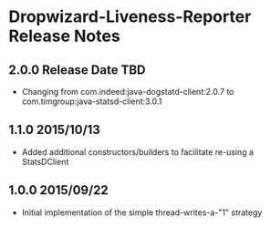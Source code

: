 # Dropwizard-Liveness-Reporter Release Notes

## 2.0.0 Release Date TBD

* Changing from com.indeed:java-dogstatd-client:2.0.7 to com.timgroup:java-statsd-client:3.0.1

## 1.1.0 2015/10/13

* Added additional constructors/builders to facilitate re-using a StatsDClient

## 1.0.0 2015/09/22

* Initial implementation of the simple thread-writes-a-"1" strategy
